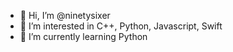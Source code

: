 - 👋 Hi, I’m @ninetysixer
- 👀 I’m interested in C++, Python, Javascript, Swift
- 🌱 I’m currently learning Python

<!---
ninetysixer/ninetysixer is a ✨ special ✨ repository because its `README.md` (this file) appears on your GitHub profile.
You can click the Preview link to take a look at your changes.
--->
